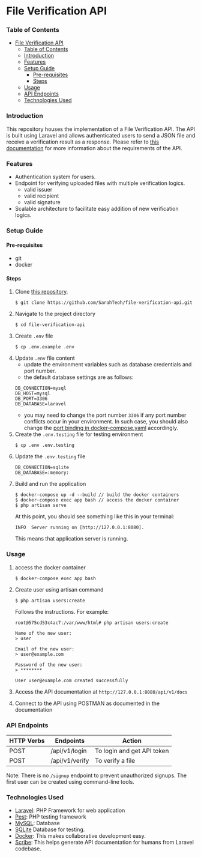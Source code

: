 # File Verification API

### Table of Contents
- [File Verification API](#file-verification-api)
    - [Table of Contents](#table-of-contents)
    - [Introduction](#introduction)
    - [Features](#features)
    - [Setup Guide](#setup-guide)
      - [Pre-requisites](#pre-requisites)
      - [Steps](#steps)
    - [Usage](#usage)
    - [API Endpoints](#api-endpoints)
    - [Technologies Used](#technologies-used)
### Introduction
This repository houses the implementation of a File Verification API. The API is built using Laravel and allows authenticated users to send a JSON file and receive a verification result as a response. Please refer to [this documentation](https://accredify.notion.site/Technical-Assessment-for-Software-Engineer-de808af21ca249ba8f4b2d8f1aaf2a66) for more information about the requirements of the API.

### Features
- Authentication system for users.
- Endpoint for verifying uploaded files with multiple verification logics. 
  - valid issuer
  - valid recipient
  - valid signature
- Scalable architecture to facilitate easy addition of new verification logics.

### Setup Guide
#### Pre-requisites
- git
- docker
  
#### Steps
1. Clone [this repository](https://github.com/SarahTeoh/file-verification-api).
    ```
    $ git clone https://github.com/SarahTeoh/file-verification-api.git
    ```
2. Navigate to the project directory
    ```
    $ cd file-verification-api
    ```
3. Create `.env` file
    ```
    $ cp .env.example .env
    ```
4. Update `.env` file content 
   * update the environment variables such as database credentials and port number.
   * the default database settings are as follows:
    ```
    DB_CONNECTION=mysql
    DB_HOST=mysql
    DB_PORT=3306
    DB_DATABASE=laravel
    ```
   * you may need to change the port number `3306` if any port number conflicts occur in your environment. In such case, you should also change the [port binding in docker-compose.yaml](https://github.com/SarahTeoh/file-verification-api/blob/main/docker-compose.yml#L35) accordingly.
5. Create the `.env.testing` file for testing environment
   ```
   $ cp .env .env.testing
   ```
6. Update the `.env.testing` file
    ```
    DB_CONNECTION=sqlite
    DB_DATABASE=:memory:
    ```
7. Build and run the application
    ```
    $ docker-compose up -d --build // build the docker containers
    $ docker-compose exec app bash // access the docker container
    $ php artisan serve
    ```
    At this point, you should see something like this in your terminal:
    ```
    INFO  Server running on [http://127.0.0.1:8080]. 
    ```
    This means that application server is running.

### Usage
1. access the docker container
    ```
    $ docker-compose exec app bash
    ```
2. Create user using artisan command
    ```
    $ php artisan users:create
    ```
    Follows the instructions. For example:
    ```
    root@575cd53c4ac7:/var/www/html# php artisan users:create

    Name of the new user:
    > user

    Email of the new user:
    > user@example.com

    Password of the new user:
    > ********

    User user@example.com created successfully
    ```
    
3. Access the API documentation at `http://127.0.0.1:8080/api/v1/docs`
 
4. Connect to the API using POSTMAN as documented in the documentation

### API Endpoints
| HTTP Verbs | Endpoints | Action |
| --- | --- | --- |
| POST | /api/v1/login | To login and get API token |
| POST | /api/v1/verify | To verify a file |

Note: There is no `/signup` endpoint to prevent unauthorized signups. The first user can be created using command-line tools.

### Technologies Used
* [Laravel](https://laravel.com/): PHP Framework for web application
* [Pest](https://pestphp.com/): PHP testing framework
* [MySQL](https://www.mysql.com/): Database
* [SQLite](https://www.sqlite.org/index.html) Database for testing.
* [Docker](https://www.docker.com/): This makes collaborative development easy.
* [Scribe](https://scribe.knuckles.wtf/laravel/): This helps generate API documentation for humans from Laravel codebase.